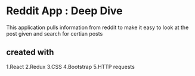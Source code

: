 # Reddit App : Deep Dive 
This application pulls information from reddit to make it easy to look at the post given and search for certian posts
## created with 
1.React
2.Redux
3.CSS 
4.Bootstrap 
5.HTTP requests

